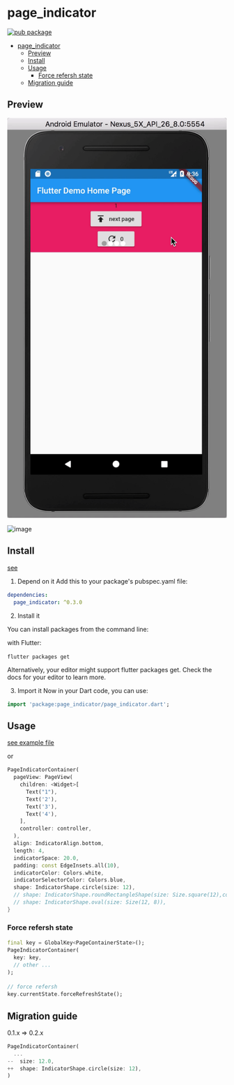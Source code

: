 # page_indicator

[![pub package](https://img.shields.io/pub/v/page_indicator.svg)](https://pub.dartlang.org/packages/page_indicator)

- [page_indicator](#pageindicator)
  - [Preview](#preview)
  - [Install](#install)
  - [Usage](#usage)
    - [Force refersh state](#force-refersh-state)
  - [Migration guide](#migration-guide)

## Preview

![image](https://raw.githubusercontent.com/CaiJingLong/some_asset/master/page_indicator1.gif)

![image](https://github.com/kikt-blog/image/raw/master/img/Kapture%202019-04-17%20at%2020.51.49.gif)

## Install

[see](#-installing-tab-)

1. Depend on it
   Add this to your package's pubspec.yaml file:

```yaml
dependencies:
  page_indicator: ^0.3.0
```

2. Install it

You can install packages from the command line:

with Flutter:

`flutter packages get`

Alternatively, your editor might support flutter packages get. Check the docs for your editor to learn more.

3. Import it
   Now in your Dart code, you can use:

```dart
import 'package:page_indicator/page_indicator.dart';
```

## Usage

[see example file](https://github.com/CaiJingLong/flutter_page_indicator/blob/master/example/main.dart)

or

```dart
PageIndicatorContainer(
  pageView: PageView(
    children: <Widget>[
      Text("1"),
      Text('2'),
      Text('3'),
      Text('4'),
    ],
    controller: controller,
  ),
  align: IndicatorAlign.bottom,
  length: 4,
  indicatorSpace: 20.0,
  padding: const EdgeInsets.all(10),
  indicatorColor: Colors.white,
  indicatorSelectorColor: Colors.blue,
  shape: IndicatorShape.circle(size: 12),
  // shape: IndicatorShape.roundRectangleShape(size: Size.square(12),cornerSize: Size.square(3)),
  // shape: IndicatorShape.oval(size: Size(12, 8)),
}
```

### Force refersh state

```dart
final key = GlobalKey<PageContainerState>();
PageIndicatorContainer(
  key: key,
  // other ...
);

// force refersh
key.currentState.forceRefreshState();
```

## Migration guide

0.1.x => 0.2.x

```dart
PageIndicatorContainer(
  ...
--  size: 12.0,
++  shape: IndicatorShape.circle(size: 12),
)
```
